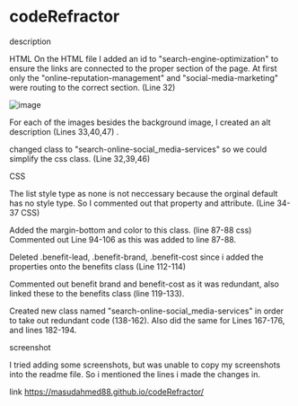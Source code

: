 # codeRefractor 

description

HTML
On the HTML file I added an id to "search-engine-optimization" to ensure the links are connected to the proper section of the page. At first only the "online-reputation-management" and "social-media-marketing" were routing to the correct section. (Line 32)

![image](https://user-images.githubusercontent.com/87885450/127422365-a6565be8-6486-408d-bdaf-e7db1c5935d3.png)


For each of the images besides the background image, I created an alt description (Lines 33,40,47) . 

changed class to "search-online-social_media-services" so we could simplify the css class. (Line 32,39,46)


CSS

The list style type as none is not neccessary because the orginal default has no style type. So I commented out that property and attribute. (Line 34-37 CSS)

 Added the margin-bottom and color to this class. (line 87-88 css) Commented out Line 94-106 as this was added to line 87-88.  

 Deleted .benefit-lead, .benefit-brand, .benefit-cost since i added the properties onto the benefits class (Line 112-114)

 Commented out benefit brand and benefit-cost as it was redundant, also linked 
these to the benefits class (line 119-133).  

Created new class named "search-online-social_media-services" in order to take out 
redundant code (138-162). Also did the same for Lines 167-176, and lines 182-194.


screenshot

I tried adding some screenshots, but was unable to copy my screenshots into the readme file. So i mentioned the lines i made the changes in. 


link
https://masudahmed88.github.io/codeRefractor/
